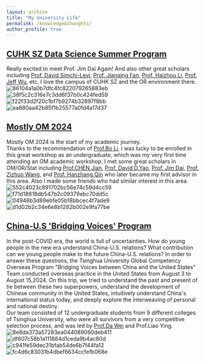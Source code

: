 ```yaml
---
layout: archive
title: "My University Life"
permalink: /knowledge&thoughts/
author_profile: true
---
```


## [CUHK SZ Data Science Summer Program](https://my.31huiyi.com/pc/page/6da70000-cad5-5690-52ea-08dc417ec6e0)
Really excited to meet Prof. Jim Dai Again! And also other great scholars including [Prof. David Simchi-Levi](https://slevi1-mit-edu.ezproxy.canberra.edu.au), [Prof. Jianqing Fan](https://fan.princeton.edu/), [Prof. Haizhou Li](https://sds.cuhk.edu.cn/en/teacher/498), [Prof. Jeff Wu](https://research.gatech.edu/people/jeff-wu), etc. I love the campus of CUHK SZ and the OR environment there.<br/>
![86104a1a0b7dfc4fc822079265883eb](https://github.com/user-attachments/assets/2bbdd6a4-7da2-4ab9-9e2e-d8dcc88f594b)
![38f5c2c316e7c3dd6f37b0c424fed59](https://github.com/user-attachments/assets/1620895b-fcd2-49e5-9cfb-e80c05d4082f)
![f22f33d2f20c1bf7b9274b32897f8bb](https://github.com/user-attachments/assets/f8c1956c-f8e3-406d-96c3-1d1d8cec4f06)
![ea680aa42b85f1b25577a0fd4a17d37](https://github.com/user-attachments/assets/563ac21b-6f9c-406c-a4d2-f457d234b19b)

## [Mostly OM 2024](http://www.rccm.tsinghua.edu.cn/mostly_om/home.htm)
Mostly OM 2024 is the start of my academic journey.<br/>
Thanks to the recommendation of [Prof.Bo Li](https://www.sem.tsinghua.edu.cn/en/info/1233/6986.htm), I was lucky to be enrolled in this great workshop as an undergraduate, which was my very first time attending an OM academic workshop. I met some great scholars in OM/OR/Stat including [Prof.CHEN Jian](https://www.sem.tsinghua.edu.cn/en/info/1219/7004.htm), [Prof. David D.Yao](http://www.columbia.edu/~yao/), [Prof. Jim Dai](https://people.orie.cornell.edu/jdai/), [Prof. Zizhuo Wang](https://mypage.cuhk.edu.cn/academics/wangzizhuo/), and [Prof. Hanzhang Qin](https://hanzhangqin.com/) who later became my first advisor in this area. Also I made some friends who had similar interest in this area. <br/>
![552c4023c891702bc56e74c59d4cc59](https://github.com/user-attachments/assets/13d267ae-404a-4f3f-abac-bccdc438713b)
![f71d18618db547b2c09379ebc70dd5c](https://github.com/user-attachments/assets/bfdee165-205d-4802-8a83-f5796512bcdf)
![04946b3d89ebfe05b18bbcec4f7ade9](https://github.com/user-attachments/assets/fa94e9e3-783a-45b2-95bb-60491c80262a)
![d1d02b2c34e6e8b1282b002e9fa77be](https://github.com/user-attachments/assets/8dd11564-a12e-49f1-9010-974115a99bde)


## [China-U.S 'Bridging Voices' Program](https://mp.weixin.qq.com/s/n1-WcOAoJD07Wd3Kr5TQwQ)
In the post-COVID era, the world is full of uncertainties. How do young people in the new era understand China-U.S. relations? What contribution can we young people make to the future China-U.S. relations? In order to answer these questions, the Tsinghua University Global Competency Overseas Program "Bridging Voices between China and the United States" Team conducted overseas practice in the United States from August 3 to August 15,2024. On this trip, we tried to understand the past and present of tie between these two superpowers, understand the development of Chinese community in the United States, intuitively understand China's international status today, and deeply explore the interweaving of personal and national destiny.<br/>
Our team consisted of 12 undergraduate students from 9 different colleges of Tsinghua University, who were all survivors from a very competitive selection process, and was led by [Prof.Da Wei](https://ciss.tsinghua.edu.cn/info/ResearchFellows/1239) and Prof.Liao Ying.<br/>
![8e8da373a57283ea044089060deb411](https://github.com/user-attachments/assets/11739889-caf2-41a3-9bfb-b69f630f810d)
![df607c58b1a111884d1ceda9b4ac80d](https://github.com/user-attachments/assets/1e156959-00c3-48ed-b417-a48a241832ff)
![c941fe59dec31bfab54de6b7f44fa12](https://github.com/user-attachments/assets/5548e5d4-f3d4-4589-83b1-b8f00793cef6)
![fc4d6c83031b4dbef6634ccfefb068e](https://github.com/user-attachments/assets/69a80808-d92e-4769-a0b2-13f7c7740bca)

